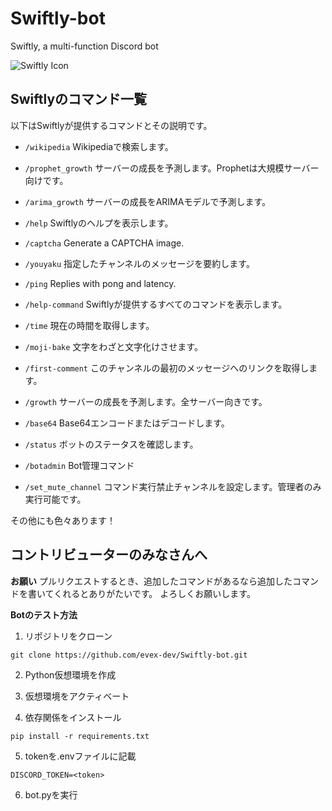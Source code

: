 # Swiftly-bot
Swiftly, a multi-function Discord bot

![Swiftly Icon](https://sakana11.org/public/swiftly-icon.png)

## Swiftlyのコマンド一覧
以下はSwiftlyが提供するコマンドとその説明です。

- `/wikipedia`
    Wikipediaで検索します。

- `/prophet_growth`
    サーバーの成長を予測します。Prophetは大規模サーバー向けです。

- `/arima_growth`
    サーバーの成長をARIMAモデルで予測します。

- `/help`
    Swiftlyのヘルプを表示します。

- `/captcha`
    Generate a CAPTCHA image.

- `/youyaku`
    指定したチャンネルのメッセージを要約します。

- `/ping`
    Replies with pong and latency.

- `/help-command`
    Swiftlyが提供するすべてのコマンドを表示します。

- `/time`
    現在の時間を取得します。

- `/moji-bake`
    文字をわざと文字化けさせます。

- `/first-comment`
    このチャンネルの最初のメッセージへのリンクを取得します。

- `/growth`
    サーバーの成長を予測します。全サーバー向きです。

- `/base64`
    Base64エンコードまたはデコードします。

- `/status`
    ボットのステータスを確認します。

- `/botadmin`
    Bot管理コマンド

- `/set_mute_channel`
    コマンド実行禁止チャンネルを設定します。管理者のみ実行可能です。

その他にも色々あります！

## コントリビューターのみなさんへ

**お願い**
プルリクエストするとき、追加したコマンドがあるなら追加したコマンドを書いてくれるとありがたいです。
よろしくお願いします。

**Botのテスト方法**

1. リポジトリをクローン
```
git clone https://github.com/evex-dev/Swiftly-bot.git
```

2. Python仮想環境を作成

3. 仮想環境をアクティベート

4. 依存関係をインストール
```
pip install -r requirements.txt
```

5. tokenを.envファイルに記載
```env
DISCORD_TOKEN=<token>
```

6. bot.pyを実行
